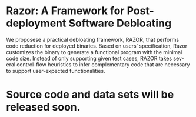 # Razor:  A Framework for Post-deployment Software Debloating

We proposese a practical debloating framework,
RAZOR, that performs code reduction for deployed binaries.
Based on users’ specification, Razor customizes the binary
to generate a functional program with the minimal code size.
Instead of only supporting given test cases, RAZOR takes sev-
eral control-flow heuristics to infer complementary code that
are necessary to support user-expected functionalities.

# Source code and data sets will be released soon.
